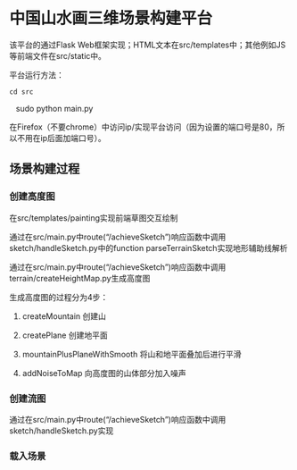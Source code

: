 # 中国山水画三维场景构建平台
该平台的通过Flask Web框架实现；HTML文本在src/templates中；其他例如JS等前端文件在src/static中。

平台运行方法：

    cd src
    sudo python main.py
    
在Firefox（不要chrome）中访问ip/实现平台访问（因为设置的端口号是80，所以不用在ip后面加端口号）。

## 场景构建过程
### 创建高度图
在src/templates/painting实现前端草图交互绘制

通过在src/main.py中route(“/achieveSketch”)响应函数中调用sketch/handleSketch.py中的function parseTerrainSketch实现地形辅助线解析

通过在src/main.py中route(“/achieveSketch”)响应函数中调用terrain/createHeightMap.py生成高度图

生成高度图的过程分为4步：

1. createMountain 创建山

2. createPlane 创建地平面

3. mountainPlusPlaneWithSmooth 将山和地平面叠加后进行平滑

4. addNoiseToMap 向高度图的山体部分加入噪声

### 创建流图
通过在src/main.py中route(“/achieveSketch”)响应函数中调用sketch/handleSketch.py实现
### 载入场景
